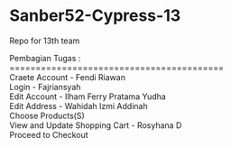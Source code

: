 # Sanber52-Cypress-13
Repo for 13th team

Pembagian Tugas : <br>
========================================= <br>
Craete Account - Fendi Riawan <br>
Login - Fajriansyah <br>
Edit Account - Ilham Ferry Pratama Yudha <br>
Edit Address - Wahidah Izmi Addinah <br>
Choose Products(S) <br>
View and Update Shopping Cart - Rosyhana D <br>
Proceed to Checkout <br>
